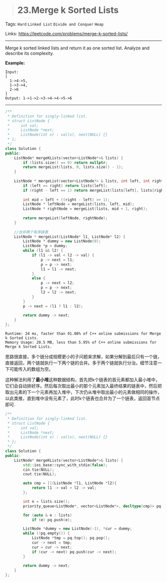 > # 23.Merge k Sorted Lists

Tags: `Hard` `Linked List` `Divide and Conquer` `Heap`

Links: <https://leetcode.com/problems/merge-k-sorted-lists/>

---

Merge *k* sorted linked lists and return it as one sorted list. Analyze and describe its complexity.

**Example:**

```
Input:
[
  1->4->5,
  1->3->4,
  2->6
]
Output: 1->1->2->3->4->4->5->6
```

---

```c++
/**
 * Definition for singly-linked list.
 * struct ListNode {
 *     int val;
 *     ListNode *next;
 *     ListNode(int x) : val(x), next(NULL) {}
 * };
 */
class Solution {
public:
    ListNode* mergeKLists(vector<ListNode*>& lists) {
        if (lists.size() == 0) return nullptr;
        return mergeList(lists, 0, lists.size() - 1);
    }
    
    ListNode * mergeList(vector<ListNode*> & lists, int left, int right) {
        if (left == right) return lists[left];
        if (right - left == 1) return mergeList(lists[left], lists[right]);
        
        int mid = left + ((right - left) >> 1);
        ListNode * leftNode = mergeList(lists, left, mid);
        ListNode * rightNode = mergeList(lists, mid + 1, right);
        
        return mergeList(leftNode, rightNode);
    }
    
    //合并两个有序链表
    ListNode * mergeList(ListNode* l1, ListNode* l2) {
        ListNode * dummy = new ListNode(0);
        ListNode *p = dummy;
        while (l1 && l2) {
            if (l1 -> val < l2 -> val) {
                p -> next = l1;
                p = p -> next;
                l1 = l1 -> next;
            }
            else {
                p -> next = l2;
                p = p -> next;
                l2 = l2 -> next;
            }
        }
       	p -> next = (l1 ? l1 : l2);
             
        return dummy -> next;
    }
};
```

```
Runtime: 24 ms, faster than 91.08% of C++ online submissions for Merge k Sorted Lists.
Memory Usage: 20.5 MB, less than 5.95% of C++ online submissions for Merge k Sorted Lists.
```

思路很直接，多个链分成规模更小的子问题来求解，如果分解到最后只有一个链，直接返回，两个链就执行一下两个链的合并。多于两个链就执行分治。细节注意一下可能传入的数组为空。



这种解法利用了**最小堆**这种数据结构，首先把k个链表的首元素都加入最小堆中，它们会自动排好序。然后每次取出最小的那个元素加入最终结果的链表中，然后把取出元素的下一个元素再加入堆中，下次仍从堆中取出最小的元素做相同的操作，以此类推，直到堆中没有元素了，此时k个链表也合并为了一个链表，返回首节点即可.

```c++
/**
 * Definition for singly-linked list.
 * struct ListNode {
 *     int val;
 *     ListNode *next;
 *     ListNode(int x) : val(x), next(NULL) {}
 * };
 */
class Solution {
public:
    ListNode* mergeKLists(vector<ListNode*>& lists) {
        std::ios_base::sync_with_stdio(false);
        cin.tie(NULL);
        cout.tie(NULL);

        auto cmp = [](ListNode *l1, ListNode *l2){
            return l1 -> val > l2 -> val;
        };

        int n = lists.size();
        priority_queue<ListNode*, vector<ListNode*>, decltype(cmp)> pq(cmp);

        for (auto & e : lists) 
            if (e) pq.push(e);

        ListNode *dummy = new ListNode(-1), *cur = dummy;
        while (!pq.empty()) {
            ListNode *tmp = pq.top(); pq.pop();
            cur -> next = tmp;
            cur = cur -> next;
            if (cur -> next) pq.push(cur -> next);
        }
        
        return dummy -> next;
    }
};
```

